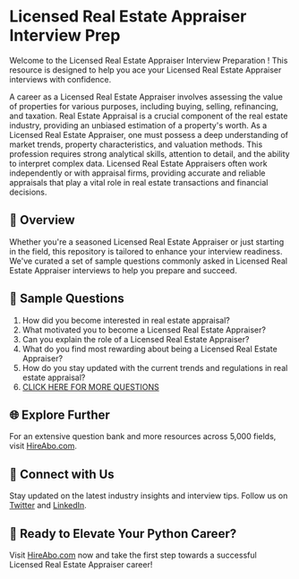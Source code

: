 # Licensed Real Estate Appraiser Interview Prep

Welcome to the Licensed Real Estate Appraiser Interview Preparation ! This resource is designed to help you ace your Licensed Real Estate Appraiser interviews with confidence.

A career as a Licensed Real Estate Appraiser involves assessing the value of properties for various purposes, including buying, selling, refinancing, and taxation. Real Estate Appraisal is a crucial component of the real estate industry, providing an unbiased estimation of a property's worth. As a Licensed Real Estate Appraiser, one must possess a deep understanding of market trends, property characteristics, and valuation methods. This profession requires strong analytical skills, attention to detail, and the ability to interpret complex data. Licensed Real Estate Appraisers often work independently or with appraisal firms, providing accurate and reliable appraisals that play a vital role in real estate transactions and financial decisions.

## 🚀 Overview

Whether you're a seasoned Licensed Real Estate Appraiser or just starting in the field, this repository is tailored to enhance your interview readiness. We've curated a set of sample questions commonly asked in Licensed Real Estate Appraiser interviews to help you prepare and succeed.

## 📝 Sample Questions

1. How did you become interested in real estate appraisal?
2. What motivated you to become a Licensed Real Estate Appraiser?
3. Can you explain the role of a Licensed Real Estate Appraiser?
4. What do you find most rewarding about being a Licensed Real Estate Appraiser?
5. How do you stay updated with the current trends and regulations in real estate appraisal?
6. [CLICK HERE FOR MORE QUESTIONS](https://hireabo.com/job/21_2_10/Licensed%20Real%20Estate%20Appraiser)

## 🌐 Explore Further

For an extensive question bank and more resources across 5,000 fields, visit [HireAbo.com](https://www.hireabo.com).

## 📱 Connect with Us

Stay updated on the latest industry insights and interview tips. Follow us on [Twitter](https://twitter.com/hireabo) and [LinkedIn](https://www.linkedin.com/in/hire-abo-3609972a8/).

## 🚀 Ready to Elevate Your Python Career?

Visit [HireAbo.com](https://www.hireabo.com) now and take the first step towards a successful Licensed Real Estate Appraiser career!